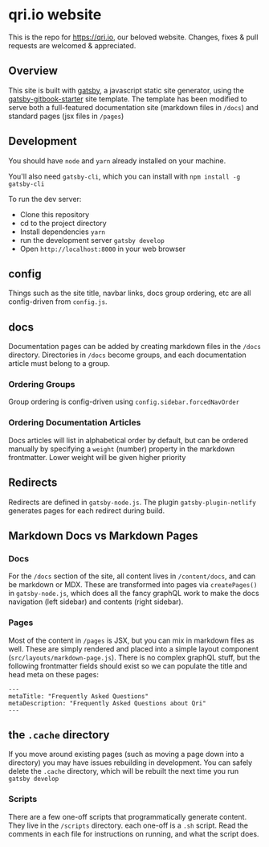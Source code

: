 # qri.io website

This is the repo for https://qri.io, our beloved website. Changes, fixes & pull requests are welcomed & appreciated.

## Overview

This site is built with [gatsby](https://www.gatsbyjs.org/), a javascript static site generator, using the [gatsby-gitbook-starter](https://www.gatsbyjs.org/starters/hasura/gatsby-gitbook-starter/) site template.  The template has been modified to serve both a full-featured documentation site (markdown files in `/docs`) and standard pages (jsx files in `/pages`)

## Development

You should have `node` and `yarn` already installed on your machine.

You'll also need `gatsby-cli`, which you can install with `npm install -g gatsby-cli`

To run the dev server:

- Clone this repository
- cd to the project directory
- Install dependencies `yarn`
- run the development server `gatsby develop`
- Open `http://localhost:8000` in your web browser

## config

Things such as the site title, navbar links, docs group ordering, etc are all config-driven from `config.js`.

## docs

Documentation pages can be added by creating markdown files in the `/docs` directory.  Directories in `/docs` become groups, and each documentation article must belong to a group.

### Ordering Groups

Group ordering is config-driven using `config.sidebar.forcedNavOrder`

### Ordering Documentation Articles

Docs articles will list in alphabetical order by default, but can be ordered manually by specifying a `weight` (number) property in the markdown frontmatter.  Lower weight will be given higher priority

## Redirects

Redirects are defined in `gatsby-node.js`.  The plugin `gatsby-plugin-netlify` generates pages for each redirect during build.

## Markdown Docs vs Markdown Pages

### Docs
For the `/docs` section of the site, all content lives in `/content/docs`, and can be markdown or MDX.  These are transformed into pages via `createPages()` in `gatsby-node.js`, which does all the fancy graphQL work to make the docs navigation (left sidebar) and contents (right sidebar).

### Pages
Most of the content in `/pages` is JSX, but you can mix in markdown files as well.  These are simply rendered and placed into a simple layout component (`src/layouts/markdown-page.js`).  There is no complex graphQL stuff, but the following frontmatter fields should exist so we can populate the title and head meta on these pages:

```
---
metaTitle: "Frequently Asked Questions"
metaDescription: "Frequently Asked Questions about Qri"
---
```

## the `.cache` directory

If you move around existing pages (such as moving a page down into a directory) you may have issues rebuilding in development.  You can safely delete the `.cache` directory, which will be rebuilt the next time you run `gatsby develop`


### Scripts

There are a few one-off scripts that programmatically generate content. They live in the `/scripts` directory. each one-off is a `.sh` script. Read the comments in each file for instructions on running, and what the script does.